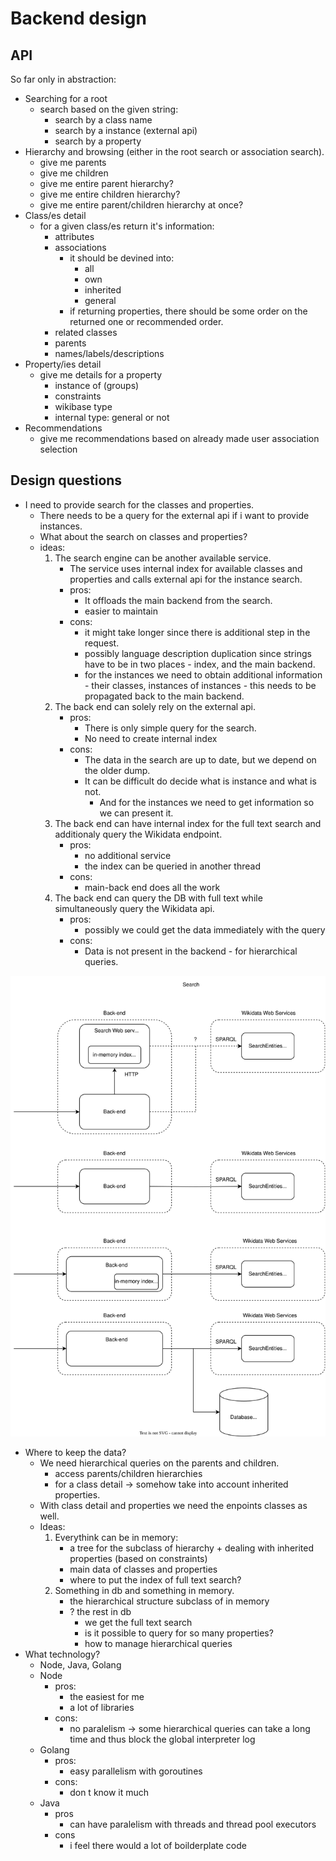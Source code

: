 # Backend design

## API

So far only in abstraction:

- Searching for a root
  - search based on the given string:
    - search by a class name
    - search by a instance (external api)
    - search by a property
- Hierarchy and browsing (either in the root search or association search).
  - give me parents
  - give me children
  - give me entire parent hierarchy?
  - give me entire children hierarchy?
  - give me entire parent/children hierarchy at once?
- Class/es detail
    - for a given class/es return it's information:
      - attributes
      - associations
        - it should be devined into:
          - all
          - own
          - inherited
          - general
        - if returning properties, there should be some order on the returned one or recommended order.
      - related classes
      - parents
      - names/labels/descriptions
- Property/ies detail
  -  give me details for a property
     -  instance of (groups)
     -  constraints
     -  wikibase type
     -  internal type: general or not 
- Recommendations
  - give me recommendations based on already made user association selection

## Design questions

- I need to provide search for the classes and properties.
    - There needs to be a query for the external api if i want to provide instances.
    - What about the search on classes and properties?
    - ideas:
        1. The search engine can be another available service.
            - The service uses internal index for available classes and properties and calls external api for the instance search.
            - pros:
              - It offloads the main backend from the search.
              - easier to maintain
            - cons:
              - it might take longer since there is additional step in the request.
              - possibly language description duplication since strings have to be in two places - index, and the main backend.
              - for the instances we need to obtain additional information - their classes, instances of instances - this needs to be propagated back to the main backend.
        2. The back end can solely rely on the external api.
           - pros:
             - There is only simple query for the search.
             - No need to create internal index
           - cons:
             - The data in the search are up to date, but we depend on the older dump.
             - It can be difficult do decide what is instance and what is not.
               - And for the instances we need to get information so we can present it. 
        3. The back end can have internal index for the full text search and additionaly query the Wikidata endpoint.
           - pros:
             - no additional service
             - the index can be queried in another thread
           - cons:
             - main-back end does all the work
        4. The back end can query the DB with full text while simultaneously query the Wikidata api.
           - pros:
             - possibly we could get the data immediately with the query
           - cons:
             - Data is not present in the backend - for hierarchical queries.


![server-design](server-svg.drawio.svg)


- Where to keep the data?
  - We need hierarchical queries on the parents and children.
    - access parents/children hierarchies
    - for a class detail -> somehow take into account inherited properties.
  - With class detail and properties we need the enpoints classes as well.
  - Ideas:
    1. Everythink can be in memory:   
        - a tree for the subclass of hierarchy + dealing with inherited properties (based on constraints)
        - main data of classes and properties
        - where to put the index of full text search?
    2. Something in db and something in memory.
       - the hierarchical structure subclass of in memory
       - ? the rest in db
         - we get the full text search
         - is it possible to query for so many properties?
         - how to manage hierarchical queries
- What technology?
  - Node, Java, Golang
  - Node
    - pros:
      - the easiest for me
      - a lot of libraries
    - cons:
      - no paralelism -> some hierarchical queries can take a long time and thus block the global interpreter log
  - Golang
    - pros:
      - easy parallelism with goroutines
    - cons:
      - don t know it much
  - Java 
    - pros
      - can have paralelism with threads and thread pool executors
    - cons
      - i feel there would a lot of boilderplate code
